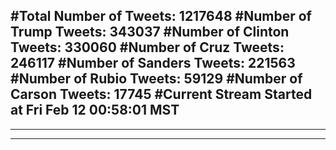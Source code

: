 #Total Number of Tweets: 1217648 
#Number of Trump Tweets: 343037
#Number of Clinton Tweets: 330060
#Number of Cruz Tweets: 246117
#Number of Sanders Tweets: 221563
#Number of Rubio Tweets: 59129
#Number of Carson Tweets: 17745
#Current Stream Started at Fri Feb 12 00:58:01 MST
---
---
---
